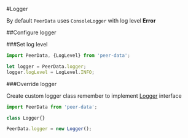 #Logger

By default `PeerData` uses `ConsoleLogger` with log level **Error**

##Configure logger

###Set log level
```javascript
import PeerData, {LogLevel} from 'peer-data';

let logger = PeerData.logger;
logger.logLevel = LogLevel.INFO;
```

###Override logger

Create custom logger class remember to implement [Logger](src/app/logger/logger.ts) interface

```javascript
import PeerData from 'peer-data';

class Logger{}

PeerData.logger = new Logger();
```